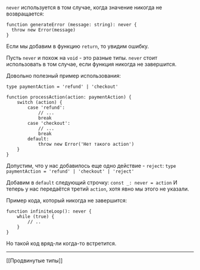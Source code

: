 `never` используется в том случае, когда значение никогда не возвращается:
```
function generateError (message: string): never {
  throw new Error(message)
}
```

Если мы добавим в функцию `return`, то увидим ошибку.

Пусть `never` и похож на `void` - это разные типы. 
`never` стоит использовать в том случае, если функция никогда не завершится.

Довольно полезный пример использования:
```
type paymentAction = 'refund' | 'checkout'

function processAction(action: paymentAction) {
	switch (action) {
		case 'refund':
			// ...
			break
		case 'checkout':
			// ...
			break
		default:
			throw new Error('Нет такого action')
	}
}
```

Допустим, что у нас добавилось еще одно действие - `reject`:
`type paymentAction = 'refund' | 'checkout' | 'reject'`

Добавим в `default` следующий строчку:
`const _: never = action`
И теперь у нас передаётся третий `action`, хотя явно мы этого не указали.

Пример кода, который никогда не завершится:
```
function infiniteLoop(): never {
	while (true) {
		// ..
	}
}
```

Но такой код вряд-ли когда-то встретится.

---
[[Продвинутые типы]]